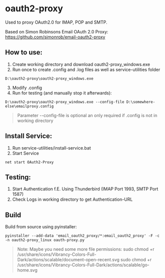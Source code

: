 # oauth2-proxy

Used to proxy OAuth2.0 for IMAP, POP and SMTP. 

Based on Simon Robinsons Email OAuth 2.0 Proxy: https://github.com/simonrob/email-oauth2-proxy

## How to use:

1. Create working directory and download oauth2-proxy_windows.exe
2. Run once to create .config and .log files as well as service-utilities folder

```
D:\oauth2-proxy\oauth2-proxy_windows.exe
```

3. Modify .config
4. Run for testing (and manually stop it afterwards):

```
D:\oauth2-proxy\oauth2-proxy_windows.exe --config-file D:\somewhere-else\emailproxy.config
```

> Parameter --config-file is optional an only required if .config is not in working directory

## Install Service:

1. Run service-utilities/install-service.bat
2. Start Service

```
net start OAuth2-Proxy
```

## Testing:

1. Start Authentication f.E. Using Thunderbird (IMAP Port 1993, SMTP Port 1587) 
2. Check Logs in working directory to get Authentication-URL


## Build

Build from source using pyinstaller:

```
pyinstaller --add-data 'email_oauth2_proxy/*:email_oauth2_proxy' -F -c -n oauth2-proxy_linux oauth-proxy.py
```

> Note: Maybe you need some more file permissions:
> sudo chmod +r /usr/share/icons/Vibrancy-Colors-Full-Dark/actions/scalable/document-open-recent.svg
> sudo chmod +r /usr/share/icons/Vibrancy-Colors-Full-Dark/actions/scalable/go-home.svg